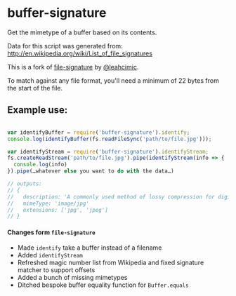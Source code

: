 # buffer-signature

Get the mimetype of a buffer based on its contents.

Data for this script was generated from:
http://en.wikipedia.org/wiki/List_of_file_signatures

This is a fork of [file-signature](https://npmjs.com/package/file-signature)
by [@leahcimic](https://www.npmjs.com/~leahcimic).

To match against any file format, you'll need a minimum of 22 bytes from the
start of the file.

## Example use:
```js

var identifyBuffer = require('buffer-signature').identify;
console.log(identifyBuffer(fs.readFileSync('path/to/file.jpg')));

var identifyStream = require('buffer-signature').identifyStream;
fs.createReadStream('path/to/file.jpg').pipe(identifyStream(info => {
  console.log(info)
}).pipe(…whatever else you want to do with the data…)

// outputs:
// {
//   description: 'A commonly used method of lossy compression for digital photography (image).',
//   mimeType: 'image/jpg'
//   extensions: ['jpg', 'jpeg']
// }
```

#### Changes form `file-signature`

* Made `identify` take a buffer instead of a filename
* Added `identifyStream`
* Refreshed magic number list from Wikipedia and fixed signature matcher to support offsets
* Added a bunch of missing mimetypes
* Ditched bespoke buffer equality function for `Buffer.equals`
